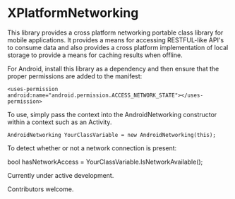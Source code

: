 ﻿# XPlatformNetworking

This library provides a cross platform networking portable class library for mobile applications. It provides a means for accessing RESTFUL-like API's to consume data and also provides a cross platform implementation of local storage to provide a means for caching results when offline.

For Android, install this library as a dependency and then ensure that the proper permissions are added to the manifest:

    <uses-permission android:name="android.permission.ACCESS_NETWORK_STATE"></uses-permission>

To use, simply pass the context into the AndroidNetworking constructor within a context such as an Activity.

    AndroidNetworking YourClassVariable = new AndroidNetworking(this);

To detect whether or not a network connection is present:

   bool hasNetworkAccess = YourClassVariable.IsNetworkAvailable();

Currently under active development.

Contributors welcome.
